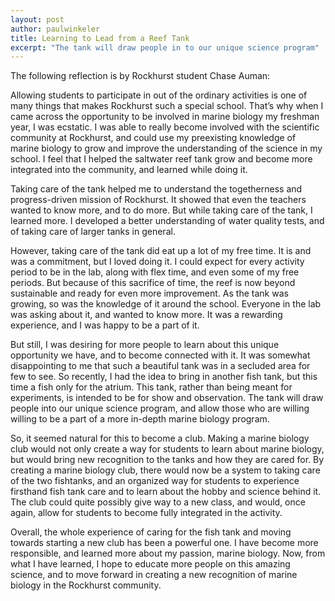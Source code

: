 ```yaml
---
layout: post
author: paulwinkeler
title: Learning to Lead from a Reef Tank
excerpt: "The tank will draw people in to our unique science program"
---
```

The following reflection is by Rockhurst student Chase Auman:

Allowing students to participate in out of the ordinary activities is one of many things that makes Rockhurst such a special school. That’s why when I came across the opportunity to be involved in marine biology  my freshman year, I was ecstatic. I was able to really become involved with the scientific community at Rockhurst, and could use my preexisting knowledge of marine biology to grow and improve the understanding of the science in my school. I feel that I helped the saltwater reef tank grow and become more integrated into the community, and learned while doing it.

Taking care of the tank helped me to understand the togetherness and progress-driven mission of Rockhurst. It showed that even the teachers wanted to know more, and to do more. But while taking care of the tank, I learned more. I developed a better understanding of water quality tests, and of taking care of larger tanks in general. 

However, taking care of the tank did eat up a lot of my free time. It is and was a commitment, but I loved doing it. I could expect for every activity period to be in the lab, along with flex time, and even some of my free periods. But because of this sacrifice of time, the reef is now beyond sustainable and ready for even more improvement. As the tank was growing, so was the knowledge of it around the school. Everyone in the lab was asking about it, and wanted to know more. It was a rewarding experience, and I was happy to be a part of it.

But still, I was desiring for more people to learn about this unique opportunity we have, and to become connected with it. It was somewhat disappointing to me that such a beautiful tank was in a secluded area for few to see. So recently, I had the idea to bring in another fish tank, but this time a fish only for the atrium. This tank, rather than being meant for experiments, is intended to be for show and observation. The tank will draw people into our unique science program, and allow those who are willing willing to be a part of a more in-depth marine biology program.

So, it seemed natural for this to become a club. Making a marine biology club would not only create a way for students to learn about marine biology, but would bring new recognition to the tanks and how they are cared for. By creating a marine biology club, there would now be a system to taking care of the two fishtanks, and an organized way for students to experience firsthand fish tank care and to learn about the hobby and science behind it. The club could quite possibly give way to a new class, and would, once again, allow for students to become fully integrated in the activity.

Overall, the whole experience of caring for the fish tank and moving towards starting a new club has been a powerful one. I have become more responsible, and learned more about my passion, marine biology. Now, from what I have learned, I hope to educate more people on this amazing science, and to move forward in creating a new recognition of marine biology in the Rockhurst community.
